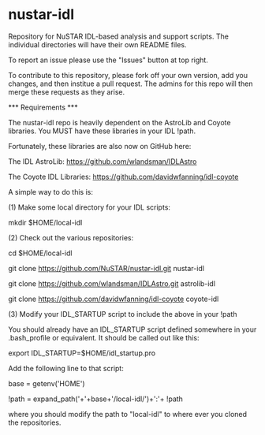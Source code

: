 nustar-idl
==========

Repository for NuSTAR IDL-based analysis and support scripts. The individual directories will have their own README files.

To report an issue please use the "Issues" button at top right.

To contribute to this repository, please fork off your own version, add you changes, and then institue a pull request. The admins for this repo will then merge these requests as they arise.

*** Requirements ***

The nustar-idl repo is heavily dependent on the AstroLib and Coyote libraries. You MUST have these libraries in your IDL !path. 

Fortunately, these libraries are also now on GitHub here:

The IDL AstroLib: https://github.com/wlandsman/IDLAstro

The Coyote IDL Libraries: https://github.com/davidwfanning/idl-coyote

A simple way to do this is:

(1) Make some local directory for your IDL scripts:

mkdir $HOME/local-idl

(2) Check out the various repositories:

cd $HOME/local-idl

git clone https://github.com/NuSTAR/nustar-idl.git nustar-idl

git clone https://github.com/wlandsman/IDLAstro.git astrolib-idl

git clone  https://github.com/davidwfanning/idl-coyote coyote-idl

(3) Modify your IDL_STARTUP script to include the above in your !path

You should already have an IDL_STARTUP script defined somewhere in your .bash_profile or equivalent. It should be called out like this:

  export IDL_STARTUP=$HOME/idl_startup.pro

Add the following line to that script:

base = getenv('HOME')

!path = expand_path('+'+base+'/local-idl/')+':'+ !path

where you should modify the path to "local-idl" to where ever you cloned the repositories.
